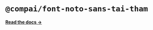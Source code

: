 # `@compai/font-noto-sans-tai-tham`

[**Read the docs &rarr;**](https://components.ai/docs/typefaces/noto-sans-tai-tham)
